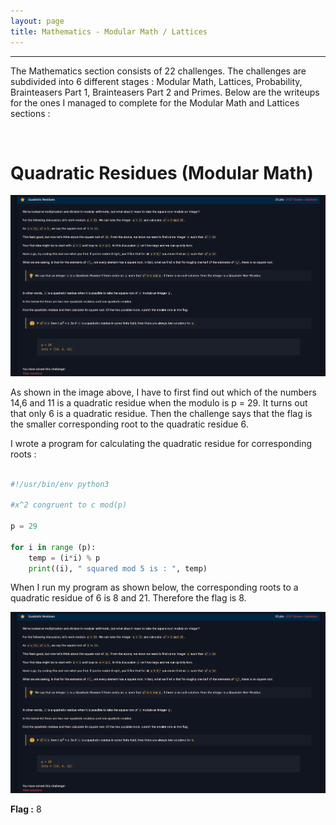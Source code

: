 ```yaml
---
layout: page
title: Mathematics - Modular Math / Lattices
---
```

<hr/>

The Mathematics section consists of 22 challenges. The challenges are subdivided into 6 different stages : Modular Math, Lattices, Probability, Brainteasers Part 1, Brainteasers Part 2 and Primes. Below are the writeups for the ones I managed to complete for the Modular Math and Lattices sections :

<br/>

# Quadratic Residues (Modular Math)

![CryptoHack Image](/assets/img/exploitImages/cryptoHack/img47.png)

As shown in the image above, I have to first find out which of the numbers 14,6 and 11 is a quadratic residue when the modulo is p = 29. It turns out that only 6 is a quadratic residue. Then the challenge says that the flag is the smaller corresponding root to the quadratic residue 6. 

I wrote a program for calculating the quadratic residue for corresponding roots : 

```python

#!/usr/bin/env python3

#x^2 congruent to c mod(p)

p = 29

for i in range (p):
    temp = (i*i) % p
    print((i), " squared mod 5 is : ", temp)

```

When I run my program as shown below, the corresponding roots to a quadratic residue of 6 is 8 and 21. Therefore the flag is 8.

![CryptoHack Image](/assets/img/exploitImages/cryptoHack/img47.png)

**Flag :** 8
